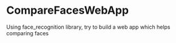 # CompareFacesWebApp
Using face_recognition library, try to build a web app which helps comparing faces 
